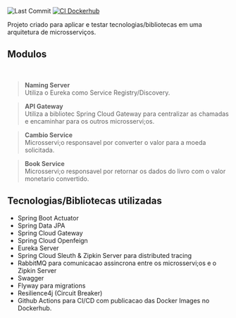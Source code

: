 ![Last Commit](https://img.shields.io/github/last-commit/thiagocesar1/microservices)
[![CI Dockerhub](https://github.com/thiagocesar1/microservices/actions/workflows/docker-publish.yml/badge.svg)](https://github.com/thiagocesar1/microservices/actions/workflows/docker-publish.yml)

Projeto criado para aplicar e testar tecnologias/bibliotecas em uma arquitetura de microsserviços.
<h2> Modulos </h2><br>

> **Naming Server** <br>
Utiliza o Eureka como Service Registry/Discovery.

>  **API Gateway** <br>
Utiliza a bibliotec Spring Cloud Gateway para centralizar as chamadas e encaminhar para os outros microsservi;os.

>  **Cambio Service** <br>
Microsservi;o responsavel por converter o valor para a moeda solicitada.
 
>  **Book Service** <br>
Microsservi;o responsavel por retornar os dados do livro com o valor monetario convertido.

<h2> Tecnologias/Bibliotecas utilizadas </h2>

- Spring Boot Actuator
- Spring Data JPA
- Spring Cloud Gateway
- Spring Cloud Openfeign
- Eureka Server
- Spring Cloud Sleuth & Zipkin Server para distributed tracing
- RabbitMQ para comunicacao assincrona entre os microsservi;os e o Zipkin Server
- Swagger
- Flyway para migrations
- Resilience4j (Circuit Breaker)
- Github Actions para CI/CD com publicacao das Docker Images no Dockerhub.
